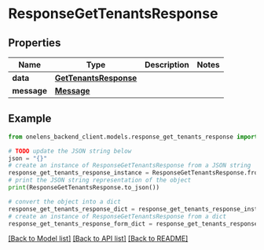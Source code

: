 # ResponseGetTenantsResponse


## Properties

Name | Type | Description | Notes
------------ | ------------- | ------------- | -------------
**data** | [**GetTenantsResponse**](GetTenantsResponse.md) |  | 
**message** | [**Message**](Message.md) |  | 

## Example

```python
from onelens_backend_client.models.response_get_tenants_response import ResponseGetTenantsResponse

# TODO update the JSON string below
json = "{}"
# create an instance of ResponseGetTenantsResponse from a JSON string
response_get_tenants_response_instance = ResponseGetTenantsResponse.from_json(json)
# print the JSON string representation of the object
print(ResponseGetTenantsResponse.to_json())

# convert the object into a dict
response_get_tenants_response_dict = response_get_tenants_response_instance.to_dict()
# create an instance of ResponseGetTenantsResponse from a dict
response_get_tenants_response_form_dict = response_get_tenants_response.from_dict(response_get_tenants_response_dict)
```
[[Back to Model list]](../README.md#documentation-for-models) [[Back to API list]](../README.md#documentation-for-api-endpoints) [[Back to README]](../README.md)


